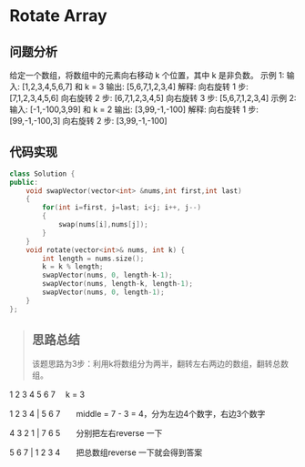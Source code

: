 # Rotate Array
## 问题分析
给定一个数组，将数组中的元素向右移动 k 个位置，其中 k 是非负数。
示例 1:
输入: [1,2,3,4,5,6,7] 和 k = 3
输出: [5,6,7,1,2,3,4]
解释:
向右旋转 1 步: [7,1,2,3,4,5,6]
向右旋转 2 步: [6,7,1,2,3,4,5]
向右旋转 3 步: [5,6,7,1,2,3,4]
示例 2:
输入: [-1,-100,3,99] 和 k = 2
输出: [3,99,-1,-100]
解释: 
向右旋转 1 步: [99,-1,-100,3]
向右旋转 2 步: [3,99,-1,-100]
## 代码实现
```cpp
class Solution {
public:
    void swapVector(vector<int> &nums,int first,int last)
    {
        for(int i=first, j=last; i<j; i++, j--)
        {
            swap(nums[i],nums[j]);
        }
    }
    void rotate(vector<int>& nums, int k) {
        int length = nums.size();
        k = k % length;
        swapVector(nums, 0, length-k-1);
        swapVector(nums, length-k, length-1);
        swapVector(nums, 0, length-1);
    }
};
```
>## 思路总结
>该题思路为3步：利用k将数组分为两半，翻转左右两边的数组，翻转总数组。

1 2 3 4 5 6 7　 k = 3

1 2 3 4 | 5 6 7　　middle = 7 - 3 = 4，分为左边4个数字，右边3个数字

4 3 2 1 | 7 6 5　　分别把左右reverse 一下

5 6 7 | 1 2 3 4　　把总数组reverse 一下就会得到答案
